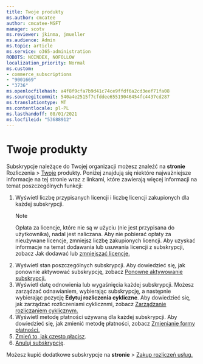 ```yaml
---
title: Twoje produkty
ms.author: cmcatee
author: cmcatee-MSFT
manager: scotv
ms.reviewer: jkinma, jmueller
ms.audience: Admin
ms.topic: article
ms.service: o365-administration
ROBOTS: NOINDEX, NOFOLLOW
localization_priority: Normal
ms.custom:
- commerce_subscriptions
- "9001669"
- "3736"
ms.openlocfilehash: a4f8f9cfa7b9d41c74ce9ffdf6a2cd3eef71fa08
ms.sourcegitcommit: 540a4e2515f7cfddee65519046454fc4437cd287
ms.translationtype: MT
ms.contentlocale: pl-PL
ms.lasthandoff: 08/01/2021
ms.locfileid: "53688912"
---
```

# <a name="your-products"></a>Twoje produkty

Subskrypcje należące do Twojej organizacji możesz znaleźć na **stronie** Rozliczenia  >  [Twoje](https://go.microsoft.com/fwlink/p/?linkid=842054) produkty. Poniżej znajdują się niektóre najważniejsze informacje na tej stronie wraz z linkami, które zawierają więcej informacji na temat poszczególnych funkcji:

1. Wyświetl liczbę przypisanych licencji i liczbę licencji zakupionych dla każdej subskrypcji.
    > [!NOTE]
    > Opłata za licencje, które nie są w użyciu (nie jest przypisana do użytkownika), nadal jest naliczana. Aby nie pobierać opłaty za nieużywane licencje, zmniejsz liczbę zakupionych licencji. Aby uzyskać informacje na temat dodawania lub usuwania licencji z subskrypcji, zobacz Jak dodawać lub [zmniejszać licencje.](https://docs.microsoft.com/alchemyinsights/how-to-add-or-reduce-licenses)
2. Wyświetl stan poszczególnych subskrypcji. Aby dowiedzieć się, jak ponownie aktywować subskrypcję, zobacz [Ponowne aktywowanie subskrypcji.](reactivate-your-subscription.md)
3. Wyświetl datę odnowienia lub wygaśnięcia każdej subskrypcji. Możesz zarządzać odnawianiem, wybierając subskrypcję, a następnie wybierając pozycję **Edytuj rozliczenia cykliczne**. Aby dowiedzieć się, jak zarządzać rozliczeniami cyklicznmi, zobacz [Zarządzanie rozliczaniem cyklicznym.](manage-auto-renewal.md)
4. Wyświetl metodę płatności używaną dla każdej subskrypcji. Aby dowiedzieć się, jak zmienić metodę płatności, zobacz [Zmienianie formy płatności.](change-payment-method.md)
5. [Zmień to, jak często płacisz](change-how-often-you-pay.md).
6. [Anuluj subskrypcję](https://go.microsoft.com/fwlink/?linkid=2119113).

Możesz kupić dodatkowe subskrypcje na **stronie**  >  [Zakup rozliczeń usług.](https://go.microsoft.com/fwlink/p/?linkid=868433)